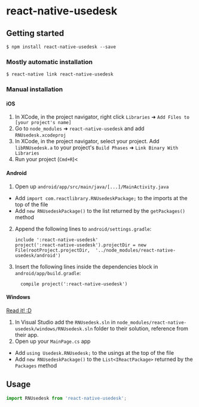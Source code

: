 
# react-native-usedesk

## Getting started

`$ npm install react-native-usedesk --save`

### Mostly automatic installation

`$ react-native link react-native-usedesk`

### Manual installation


#### iOS

1. In XCode, in the project navigator, right click `Libraries` ➜ `Add Files to [your project's name]`
2. Go to `node_modules` ➜ `react-native-usedesk` and add `RNUsedesk.xcodeproj`
3. In XCode, in the project navigator, select your project. Add `libRNUsedesk.a` to your project's `Build Phases` ➜ `Link Binary With Libraries`
4. Run your project (`Cmd+R`)<

#### Android

1. Open up `android/app/src/main/java/[...]/MainActivity.java`
  - Add `import com.reactlibrary.RNUsedeskPackage;` to the imports at the top of the file
  - Add `new RNUsedeskPackage()` to the list returned by the `getPackages()` method
2. Append the following lines to `android/settings.gradle`:
  	```
  	include ':react-native-usedesk'
  	project(':react-native-usedesk').projectDir = new File(rootProject.projectDir, 	'../node_modules/react-native-usedesk/android')
  	```
3. Insert the following lines inside the dependencies block in `android/app/build.gradle`:
  	```
      compile project(':react-native-usedesk')
  	```

#### Windows
[Read it! :D](https://github.com/ReactWindows/react-native)

1. In Visual Studio add the `RNUsedesk.sln` in `node_modules/react-native-usedesk/windows/RNUsedesk.sln` folder to their solution, reference from their app.
2. Open up your `MainPage.cs` app
  - Add `using Usedesk.RNUsedesk;` to the usings at the top of the file
  - Add `new RNUsedeskPackage()` to the `List<IReactPackage>` returned by the `Packages` method


## Usage
```javascript
import RNUsedesk from 'react-native-usedesk';
```
  